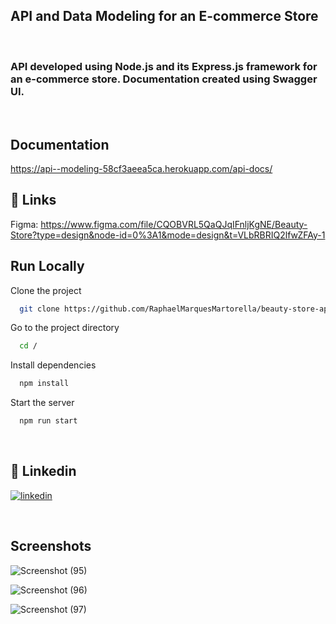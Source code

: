 ## API and Data Modeling for an E-commerce Store

<br/>
                        
### API developed using Node.js and its Express.js framework for an e-commerce store. Documentation created using Swagger UI.

<br/>


## Documentation

https://api--modeling-58cf3aeea5ca.herokuapp.com/api-docs/

## 🔗 Links
Figma: https://www.figma.com/file/CQOBVRL5QaQJqIFnljKgNE/Beauty-Store?type=design&node-id=0%3A1&mode=design&t=VLbRBRIQ2lfwZFAy-1

## Run Locally

Clone the project

```bash
  git clone https://github.com/RaphaelMarquesMartorella/beauty-store-api.git
```

Go to the project directory

```bash
  cd /
```

Install dependencies

```bash
  npm install
```

Start the server

```bash
  npm run start
```

<br/>

## 🔗 Linkedin
[![linkedin](https://img.shields.io/badge/linkedin-0A66C2?style=for-the-badge&logo=linkedin&logoColor=white)](https://www.linkedin.com/in/raphael-marques-martorella)

<br/>


## Screenshots

![Screenshot (95)](https://github.com/RaphaelMarquesMartorella/beauty-store-api/assets/118463534/c700980e-9eec-4e6c-8b91-671ff206c01d)


![Screenshot (96)](https://github.com/RaphaelMarquesMartorella/beauty-store-api/assets/118463534/2aa54728-4d4e-4a5e-b6c6-83b711ee41a9)



![Screenshot (97)](https://github.com/RaphaelMarquesMartorella/beauty-store-api/assets/118463534/625cfea6-e7ae-42fc-8f0b-9f0889da64ad)





